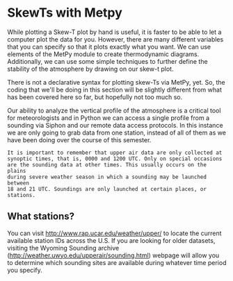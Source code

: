 # SkewTs with Metpy

While plotting a Skew-T plot by hand is useful, it is faster to be able
to let a computer plot the data for you. However, there are many
different variables that you can specify so that it plots exactly what
you want. We can use elements of the MetPy module to create thermodynamic diagrams.
Additionally, we can use some simple techniques to further define the
stability of the atmosphere by drawing on our skew-t plot.

There is not a declarative syntax for plotting skew-Ts via MetPy, yet.
So, the coding that we'll be doing in this section will be slightly different
from what has been covered here so far, but hopefully not too much so.

Our ability to analyze the vertical profile of the atmosphere is a
critical tool for meteorologists and in Python we can access a single
profile from a sounding via Siphon and our remote data access protocols.
In this instance we are only going to grab data from one station,
instead of all of them as we have been doing over the course of this
semester.

```{note}
It is important to remember that upper air data are only collected at
synoptic times, that is, 0000 and 1200 UTC. Only on special occasions
are the sounding data at other times. This usually occurs on the plains
during severe weather season in which a sounding may be launched between
18 and 21 UTC. Soundings are only launched at certain places, or
stations.
```

## What stations?

You can visit <http://www.rap.ucar.edu/weather/upper/> to locate the
current available station IDs across the U.S. If you are looking for
older datasets, visiting the Wyoming Sounding archive
(<http://weather.uwyo.edu/upperair/sounding.html>) webpage will allow
you to determine which sounding sites are available during whatever time
period you specify.
